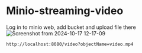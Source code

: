 # Minio-streaming-video
Log in to minio web, add bucket and upload file there
![Screenshot from 2024-10-17 12-17-09](https://github.com/user-attachments/assets/79c0f2cf-953d-45b3-a1e3-3491c805ceed)
```
http://localhost:8080/video?objectName=video.mp4
```
